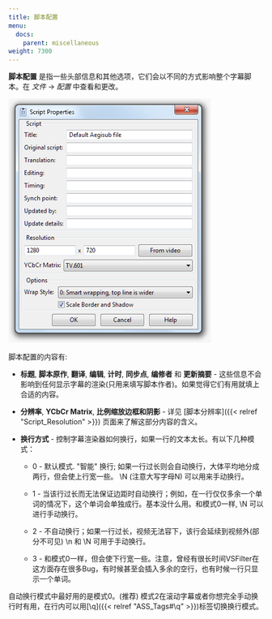 ```yaml
---
title: 脚本配置
menu:
  docs:
    parent: miscellaneous
weight: 7300
---
```


**脚本配置** 是指一些头部信息和其他选项，它们会以不同的方式影响整个字幕脚本。在
*文件* -> *配置* 中查看和更改。

![Properties](/img/3.2/Properties.png#center)

脚本配置的内容有:

- **标题**, **脚本原作**, **翻译**, **编辑**, **计时**, **同步点**,
  **编修者** 和 **更新摘要** -
  这些信息不会影响到任何显示字幕的渲染(只用来填写脚本作者)。如果觉得它们有用就填上合适的内容。

- **分辨率**, **YCbCr Matrix**, **比例缩放边框和阴影** - 详见
  \[脚本分辨率\]({{\< relref "Script_Resolution" >}})
  页面来了解这部分内容的含义。

- **换行方式** -
  控制字幕渲染器如何换行，如果一行的文本太长。有以下几种模式：

  - 0 - 默认模式. "智能" 换行;
    如果一行过长则会自动换行，大体平均地分成两行，但会使上行宽一些。
    \\N (注意大写字母N) 可以用来手动换行。

  - 1 -
    当该行过长而无法保证边距时自动换行；例如，在一行仅仅多余一个单词的情况下，这个单词会单独成行。基本没什么用。和模式0一样,
    \\N 可以进行手动换行。

  - 2 -
    不自动换行；如果一行过长，视频无法容下，该行会延续到视频外(部分不可见)
    \\n 和 \\N 可用于手动换行。

  - 3 -
    和模式0一样，但会使下行宽一些。注意，曾经有很长时间VSFilter在这方面存在很多Bug，有时候甚至会插入多余的空行，也有时候一行只显示一个单词。

自动换行模式中最好用的是模式0。(推荐)
模式2在滚动字幕或者你想完全手动换行时有用，在行内可以用\[\\q\]({{\< relref "ASS_Tags#\\q" >}})标签切换换行模式。
